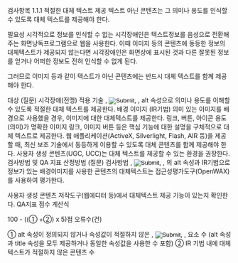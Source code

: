 
검사항목 1.1.1 적절한 대체 텍스트 제공
텍스트 아닌 콘텐츠는 그 의미나 용도를 인식할 수 있도록 대체 텍스트를 제공해야 한다.

필요성
시각적으로 정보를 인식할 수 없는 시각장애인은 텍스트정보를 음성으로 전환해주는 화면낭독프로그램으로 웹을 사용한다. 이때 이미지 등의 콘텐츠에 동등한 정보의 대체텍스트가 제공되지 않는다면 시각장애인은 화면상에 표시된 것과 다른 잘못된 정보를 얻거나 어떠한 정보도 전혀 인식할 수 없게 된다.

그러므로 이미지 등과 같이 텍스트가 아닌 콘텐츠에는 반드시 대체 텍스트를 함께 제공해야 한다.

대상 (질문)
시각장애(전맹)
적용 기술
<img>, <input type="image">, <area>, <applet>
alt 속성으로 의미나 용도를 이해할 수 있도록 적절한 대체 텍스트를 제공한다.
배경 이미지 (IR기법)
의미 있는 이미지를 배경으로 사용했을 경우, 이미지에 대한 대체텍스트를 제공한다.
링크, 버튼, 아이콘
용도(의미)가 명확한 이미지 링크, 이미지 버튼 등은 핵심 기능에 대한 설명을 구체적으로 대체 텍스트로 제공한다.
웹 애플리케이션(ActiveX, Silverlight, Flash, AIR 등)을 제공할 때, 최신 보조 기술에서 동등하게 이용할 수 있도록 대체 콘텐츠를 함께 제공해야 한다.
사용자 생성 콘텐츠(UGC, UCC)는 대체 텍스트를 제공할 수 있는 환경을 권장한다.
검사방법 및 QA 지표 산정방법 (질문)
검사방법
<img>, <input type="image">, <area>, <applet> 의 alt 속성과 IR기법으로 정보가 있는 배경이미지를 사용한 콘텐츠의 대체텍스트는 접근성평가도구(OpenWAX)를 사용하여 평가한다.





사용자 생성 콘텐츠 저작도구(웹에디터 등)에서 대체텍스트 제공 기능이 있는지 확인한다.
QA지표
점수 계산식

100 - ((① +②) x 5)점
오류수(건)

① alt 속성이 정의되지 않거나 속성값이 적절하지 않은 <img>, <input type="image">, <area>, <applet> 요소 수
(alt 속성과 title 속성을 모두 제공하거나 동일한 속성값을 사용한 수 포함)
② IR 기법 내에 대체텍스트가 적절하지 않은 콘텐츠 수
